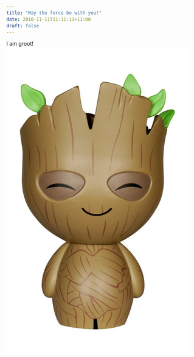 ```yaml
---
title: "May the force be with you!"
date: 2010-11-11T11:11:11+11:00
draft: false
---
```



I am groot! ![I am groot](/groot.jpeg)
